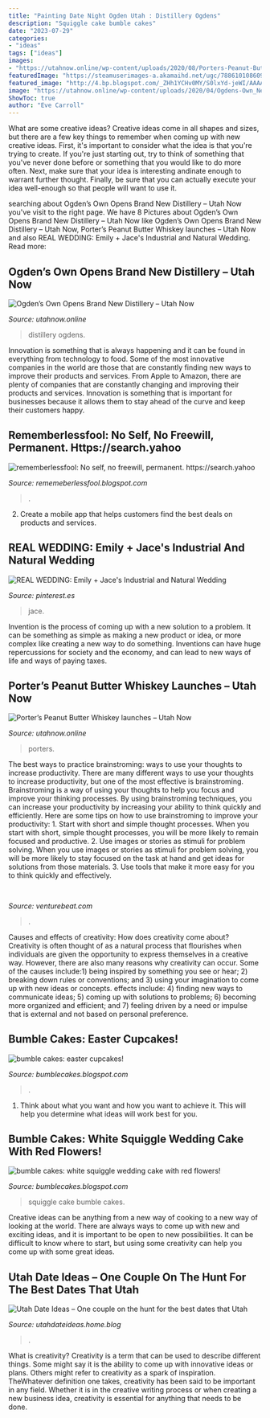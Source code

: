 ```yaml
---
title: "Painting Date Night Ogden Utah : Distillery Ogdens"
description: "Squiggle cake bumble cakes"
date: "2023-07-29"
categories:
- "ideas"
tags: ["ideas"]
images:
- "https://utahnow.online/wp-content/uploads/2020/08/Porters-Peanut-Butter-Whiskey-696x522.jpg"
featuredImage: "https://steamuserimages-a.akamaihd.net/ugc/788610108609006262/151C2C38A1FE537D32A3D6EBD2C3DBB853528DBD/?imw=1024&amp;&amp;ima=fit&amp;impolicy=Letterbox&amp;imcolor=%23000000&amp;letterbox=false"
featured_image: "http://4.bp.blogspot.com/_ZHh1YCHv0MY/S0lxYd-jeWI/AAAAAAAACdo/GEuYt8emO_g/s400/IMG_0991.JPG"
image: "https://utahnow.online/wp-content/uploads/2020/04/Ogdens-Own_New-Distillery.jpg"
ShowToc: true
author: "Eve Carroll"
---
```



What are some creative ideas?
Creative ideas come in all shapes and sizes, but there are a few key things to remember when coming up with new creative ideas. First, it's important to consider what the idea is that you're trying to create. If you're just starting out, try to think of something that you've never done before or something that you would like to do more often. Next, make sure that your idea is interesting andinate enough to warrant further thought. Finally, be sure that you can actually execute your idea well-enough so that people will want to use it.

	

		
searching about Ogden’s Own Opens Brand New Distillery – Utah Now you've visit to the right page. We have 8 Pictures about Ogden’s Own Opens Brand New Distillery – Utah Now like Ogden’s Own Opens Brand New Distillery – Utah Now, Porter’s Peanut Butter Whiskey launches – Utah Now and also REAL WEDDING: Emily + Jace&#039;s Industrial and Natural Wedding. Read more:
		
    
## Ogden’s Own Opens Brand New Distillery – Utah Now

<img loading=lazy src="https://utahnow.online/wp-content/uploads/2020/04/Ogdens-Own_New-Distillery.jpg" onerror="this.onerror=null;this.src='https://tse4.mm.bing.net/th?id=OIP.D7p9K8obGUs6kyYqd_VOJQHaFj&amp;pid=15.1';" alt="Ogden’s Own Opens Brand New Distillery – Utah Now">

_Source: utahnow.online_

>distillery ogdens. 

	

Innovation is something that is always happening and it can be found in everything from technology to food. Some of the most innovative companies in the world are those that are constantly finding new ways to improve their products and services. From Apple to Amazon, there are plenty of companies that are constantly changing and improving their products and services. Innovation is something that is important for businesses because it allows them to stay ahead of the curve and keep their customers happy.

    
## Rememberlessfool: No Self, No Freewill, Permanent. Https://search.yahoo

<img loading=lazy src="https://steamuserimages-a.akamaihd.net/ugc/788610108609006262/151C2C38A1FE537D32A3D6EBD2C3DBB853528DBD/?imw=1024&amp;&amp;ima=fit&amp;impolicy=Letterbox&amp;imcolor=%23000000&amp;letterbox=false" onerror="this.onerror=null;this.src='https://tse1.mm.bing.net/th?id=OIP.09-lzfrSuqbMae_mp-1MagHaHa&amp;pid=15.1';" alt="rememberlessfool: No self, no freewill, permanent. https://search.yahoo">

_Source: rememeberlessfool.blogspot.com_

>. 

	

2. Create a mobile app that helps customers find the best deals on products and services.

    
## REAL WEDDING: Emily + Jace&#039;s Industrial And Natural Wedding

<img loading=lazy src="https://i.pinimg.com/originals/10/31/35/10313556478b37f8bffee83889b8c167.jpg" onerror="this.onerror=null;this.src='https://tse4.mm.bing.net/th?id=OIP.gI8u3yIz5bR7SKo1g62NmgAAAA&amp;pid=15.1';" alt="REAL WEDDING: Emily + Jace&#039;s Industrial and Natural Wedding">

_Source: pinterest.es_

>jace. 

	

Invention is the process of coming up with a new solution to a problem. It can be something as simple as making a new product or idea, or more complex like creating a new way to do something. Inventions can have huge repercussions for society and the economy, and can lead to new ways of life and ways of paying taxes.

    
## Porter’s Peanut Butter Whiskey Launches – Utah Now

<img loading=lazy src="https://utahnow.online/wp-content/uploads/2020/08/Porters-Peanut-Butter-Whiskey-696x522.jpg" onerror="this.onerror=null;this.src='https://tse3.mm.bing.net/th?id=OIP.QQjo5YnZHYaSeuBF_qZKHAHaFj&amp;pid=15.1';" alt="Porter’s Peanut Butter Whiskey launches – Utah Now">

_Source: utahnow.online_

>porters. 

	

The best ways to practice brainstroming: ways to use your thoughts to increase productivity.
There are many different ways to use your thoughts to increase productivity, but one of the most effective is brainstroming. Brainstroming is a way of using your thoughts to help you focus and improve your thinking processes. By using brainstroming techniques, you can increase your productivity by increasing your ability to think quickly and efficiently. Here are some tips on how to use brainstroming to improve your productivity: 1. Start with short and simple thought processes. When you start with short, simple thought processes, you will be more likely to remain focused and productive. 2. Use images or stories as stimuli for problem solving. When you use images or stories as stimuli for problem solving, you will be more likely to stay focused on the task at hand and get ideas for solutions from those materials. 3. Use tools that make it more easy for you to think quickly and effectively.

    
## 

<img loading=lazy src="https://venturebeat.com/wp-content/uploads/2018/09/IMG_20180903_100317.jpg?w=664" onerror="this.onerror=null;this.src='https://tse4.mm.bing.net/th?id=OIP.RDcB-YLVyI_c210PUJidMgHaGr&amp;pid=15.1';" alt="">

_Source: venturebeat.com_

>. 

	

Causes and effects of creativity: How does creativity come about?
Creativity is often thought of as a natural process that flourishes when individuals are given the opportunity to express themselves in a creative way. However, there are also many reasons why creativity can occur. Some of the causes include:1) being inspired by something you see or hear; 2) breaking down rules or conventions; and 3) using your imagination to come up with new ideas or concepts. effects include: 4) finding new ways to communicate ideas; 5) coming up with solutions to problems; 6) becoming more organized and efficient; and 7) feeling driven by a need or impulse that is external and not based on personal preference.

    
## Bumble Cakes: Easter Cupcakes!

<img loading=lazy src="https://3.bp.blogspot.com/_ZHh1YCHv0MY/S7kElyAYkuI/AAAAAAAAC-4/bl0WQpwWDNw/s1600/IMG_1969.JPG" onerror="this.onerror=null;this.src='https://tse2.mm.bing.net/th?id=OIP.NHDkImUtEpvIgaCff68b2wHaE8&amp;pid=15.1';" alt="bumble cakes: easter cupcakes!">

_Source: bumblecakes.blogspot.com_

>. 

	

1. Think about what you want and how you want to achieve it. This will help you determine what ideas will work best for you. 

    
## Bumble Cakes: White Squiggle Wedding Cake With Red Flowers!

<img loading=lazy src="http://4.bp.blogspot.com/_ZHh1YCHv0MY/S0lxYd-jeWI/AAAAAAAACdo/GEuYt8emO_g/s400/IMG_0991.JPG" onerror="this.onerror=null;this.src='https://tse2.mm.bing.net/th?id=OIP.42gMpcPNXk2JPWmGe9-pIAAAAA&amp;pid=15.1';" alt="bumble cakes: white squiggle wedding cake with red flowers!">

_Source: bumblecakes.blogspot.com_

>squiggle cake bumble cakes. 

	

Creative ideas can be anything from a new way of cooking to a new way of looking at the world. There are always ways to come up with new and exciting ideas, and it is important to be open to new possibilities. It can be difficult to know where to start, but using some creativity can help you come up with some great ideas.

    
## Utah Date Ideas – One Couple On The Hunt For The Best Dates That Utah

<img loading=lazy src="https://utahdateideashome.files.wordpress.com/2019/06/utah-date-ideas-1.png" onerror="this.onerror=null;this.src='https://tse4.mm.bing.net/th?id=OIP.EYJIOjV5JakGqfp8n1nmZQHaEK&amp;pid=15.1';" alt="Utah Date Ideas – One couple on the hunt for the best dates that Utah">

_Source: utahdateideas.home.blog_

>. 

	

What is creativity?
Creativity is a term that can be used to describe different things. Some might say it is the ability to come up with innovative ideas or plans. Others might refer to creativity as a spark of inspiration. TheWhatever definition one takes, creativity has been said to be important in any field. Whether it is in the creative writing process or when creating a new business idea, creativity is essential for anything that needs to be done.

